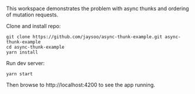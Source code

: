 This workspace demonstrates the problem with async thunks and ordering of mutation requests.

Clone and install repo:

```
git clone https://github.com/jaysoo/async-thunk-example.git async-thunk-example
cd async-thunk-example
yarn install
```

Run dev server:

```
yarn start
```

Then browse to http://localhost:4200 to see the app running.

